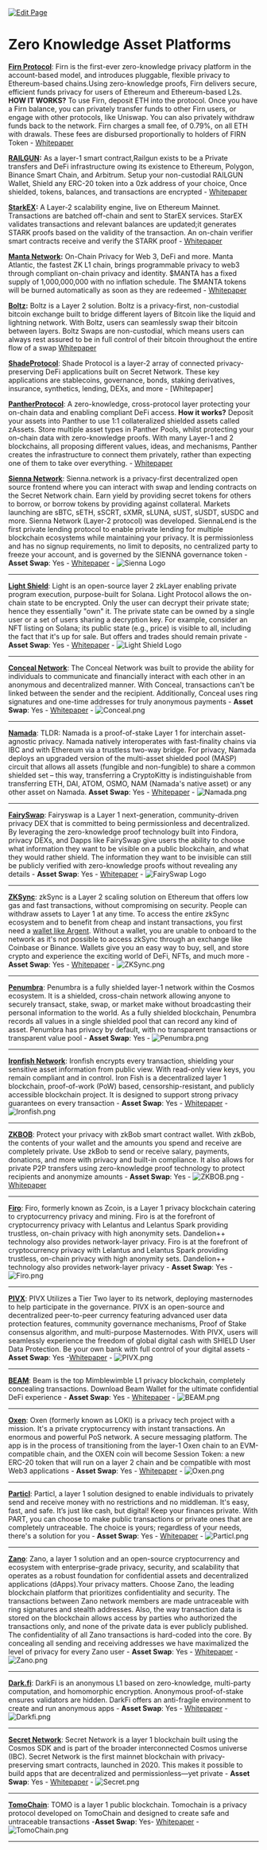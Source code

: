 <a href="https://github.com/zechub/zechub/edit/main/site/Research/ZK_Shielded_Asset_Platforms.md" target="_blank">
  <img src="https://img.shields.io/badge/Edit-blue" alt="Edit Page"/>
</a>


# Zero Knowledge Asset Platforms



**[Firn Protocol](https://app.firn.cash/)**: Firn is the first-ever zero-knowledge privacy platform in the account-based model, and introduces pluggable, flexible privacy to Ethereum-based chains.Using zero-knowledge proofs, Firn delivers secure, efficient funds privacy for users of Ethereum and Ethereum-based L2s. **HOW IT WORKS?**
To use Firn, deposit ETH into the protocol. Once you have a Firn balance, you can privately transfer funds to other Firn users, or engage with other protocols, like Uniswap. You can also privately withdraw funds back to the network. Firn charges a small fee, of 0.79%, on all ETH with drawals. These fees are disbursed proportionally to holders of FIRN Token - [Whitepaper](https://firn.cash/whitepaper.pdf) 


**[RAILGUN](https://railgun.org/):** As a layer-1 smart contract,Railgun exists to be a Private transfers and DeFi infrastructure owing its existence to Ethereum, Polygon, Binance Smart Chain, and Arbitrum.
Setup your non-custodial RAILGUN Wallet, Shield any ERC-20 token into a 0zk address of your choice, Once shielded, tokens, balances, and transactions are encrypted  - [Whitepaper](https://docs.railgun.org/wiki) 


**[StarkEX](https://starkware.co/starkex/):** A Layer-2 scalability engine, live on Ethereum Mainnet. Transactions are batched off-chain and sent to StarEX services. StarEX validates transactions and relevant balances are updated;it generates STARK proofs based on the validity of the transaction. An on-chain verifier smart contracts receive and verify the STARK proof - [Whitepaper](https://docs.starkware.co/starkex-v4/)


**[Manta Network](https://www.manta.network/):** On-Chain Privacy for Web 3, DeFi and more.  Manta Atlantic, the fastest ZK L1 chain, brings programmable privacy to web3 through compliant on-chain privacy and identity. $MANTA has a fixed supply of 1,000,000,000 with no inflation schedule. The $MANTA tokens will be burned automatically as soon as they are redeemed - [Whitepaper](https://docs.manta.network/) 

**[Boltz](https://boltz.exchange/):**  Boltz is a Layer 2 solution. Boltz is a privacy-first, non-custodial bitcoin exchange built to bridge different layers of Bitcoin like the liquid and lightning network. With Boltz, users can seamlessly swap their bitcoin between layers. Boltz Swaps are non-custodial, which means users can always rest assured to be in full control of their bitcoin throughout the entire flow of a swap  [Whitepaper](https://docs.boltz.exchange/en/latest/) 


**[ShadeProtocol](https://shadeprotocol.io/)**: Shade Protocol is a layer-2 array of connected privacy-preserving DeFi applications built on Secret Network. These key applications are stablecoins, governance, bonds, staking derivatives, insurance, synthetics, lending, DEXs, and more  - [Whitepaper]

**[PantherProtocol](https://www.pantherprotocol.io/)**: A zero-knowledge, cross-protocol layer protecting your on-chain data and enabling compliant DeFi access. **How it works?** Deposit your assets into Panther to use 1:1 collateralized shielded assets called zAssets. Store multiple asset types in Panther Pools, whilst protecting your on-chain data with zero-knowledge proofs. With many Layer-1 and 2 blockchains, all proposing different values, ideas, and mechanisms, Panther creates the infrastructure to connect them privately, rather than expecting one of them to take over everything. - [Whitepaper](https://docs.pantherprotocol.io/) 


**[Sienna Network](https://sienna.network/)**: Sienna.network is a privacy-first decentralized open source frontend where you can interact with swap and lending contracts on the Secret Network chain. Earn yield by providing secret tokens for others to borrow, or borrow tokens by providing against collateral. Markets launching are sBTC, sETH, sSCRT, sXMR, sLUNA, sUST, sUSDT, sUSDC and more. Sienna Network (Layer-2 protocol) was developed. SiennaLend is the first private lending protocol to enable private lending for multiple blockchain ecosystems while maintaining your privacy. It is permissionless and has no signup requirements, no limit to deposits, no centralized party to freeze your account, and is governed by the SIENNA governance token - **Asset Swap**: Yes - [Whitepaper](https://sienna.network/whitepaper/) - ![Sienna Logo](https://images.app.goo.gl/mHDQ7vKN1xcoaBY77)
***



**[Light Shield](https://shield.lightprotocol.com/)**: Light is an open-source layer 2 zkLayer enabling private program execution, purpose-built for Solana. Light Protocol allows the on-chain state to be encrypted. Only the user can decrypt their private state; hence they essentially "own" it. The private state can be owned by a single user or a set of users sharing a decryption key.
For example, consider an NFT listing on Solana; its public state (e.g., price) is visible to all, including the fact that it's up for sale. But offers and trades should remain private - **Asset Swap**: Yes - [Whitepaper](https://shield.lightprotocol.com/) - ![Light Shield Logo](https://images.app.goo.gl/S4tFzL5hQ5GsMNb76)
***

**[Conceal Network](https://conceal.network/wiki/doku.php)**: The Conceal Network was built to provide the ability for individuals to communicate and financially interact with each other in an anonymous and decentralized manner. With Conceal, transactions can't be linked between the sender and the recipient. Additionally, Conceal uses ring signatures and one-time addresses for truly anonymous payments - **Asset Swap**: Yes - [Whitepaper](https://conceal.network/wiki/doku.php) - ![Conceal.png](https://images.app.goo.gl/EoUTbYBx3TH4dUG29)
***

**[Namada](https://namada.net/testnets)**: TLDR: Namada is a proof-of-stake Layer 1 for interchain asset-agnostic privacy. Namada natively interoperates with fast-finality chains via IBC and with Ethereum via a trustless two-way bridge. For privacy, Namada deploys an upgraded version of the multi-asset shielded pool (MASP) circuit that allows all assets (fungible and non-fungible) to share a common shielded set – this way, transferring a CryptoKitty is indistinguishable from transferring ETH, DAI, ATOM, OSMO, NAM (Namada's native asset) or any other asset on Namada. **Asset Swap**: Yes - [Whitepaper](https://docs.namada.net/) - ![Namada.png](https://images.app.goo.gl/WnjA4hWbEYrUGFXf6)
***


 **[FairySwap](https://fairyswap.finance/swap)**: Fairyswap is a Layer 1 next-generation, community-driven privacy DEX that is committed to being permissionless and decentralized. By leveraging the zero-knowledge proof technology built into Findora, privacy DEXs, and Dapps like FairySwap give users the ability to choose what information they want to be visible on a public blockchain, and what they would rather shield. The information they want to be invisible can still be publicly verified with zero-knowledge proofs without revealing any details - **Asset Swap**: Yes - [Whitepaper](https://fairy-swap.gitbook.io/fairyswap-v2/) - ![FairySwap Logo](https://images.app.goo.gl/g8E1D4eEMahTBSX46)
***

**[ZKSync](https://zksync.io/)**: zkSync is a Layer 2 scaling solution on Ethereum that offers low gas and fast transactions, without compromising on security. People can withdraw assets to Layer 1 at any time. To access the entire zkSync ecosystem and to benefit from cheap and instant transactions, you first need a [wallet like Argent](https://argent.link/zksync). Without a wallet, you are unable to onboard to the network as it's not possible to access zkSync through an exchange like Coinbase or Binance. Wallets give you an easy way to buy, sell, and store crypto and experience the exciting world of DeFi, NFTs, and much more - **Asset Swap**: Yes - [Whitepaper](https://era.zksync.io/docs/) - ![ZKSync.png](https://images.app.goo.gl/7A6vP8Rc3YFVSpSs6)
***

**[Penumbra](https://penumbra.zone/blog/valetudo-testnet/)**: Penumbra is a fully shielded layer-1 network within the Cosmos ecosystem. It is a shielded, cross-chain network allowing anyone to securely transact, stake, swap, or market make without broadcasting their personal information to the world. As a fully shielded blockchain, Penumbra records all values in a single shielded pool that can record any kind of asset. Penumbra has privacy by default, with no transparent transactions or transparent value pool - **Asset Swap**: Yes - ![Penumbra.png](https://images.app.goo.gl/swgmG547nMbFdmCMA)
***


**[Ironfish Network](https://ironfish.network/)**: Ironfish encrypts every transaction, shielding your sensitive asset information from public view. With read-only view keys, you remain compliant and in control. Iron Fish is a decentralized layer 1 blockchain, proof-of-work (PoW) based, censorship-resistant, and publicly accessible blockchain project. It is designed to support strong privacy guarantees on every transaction - **Asset Swap**: Yes - [Whitepaper](https://ironfish.network/learn/whitepaper) - ![Ironfish.png](https://images.app.goo.gl/oZvgMEhquQB3Joo26)
***


**[ZKBOB](https://zkbob.com/)**: Protect your privacy with zkBob smart contract wallet. With zkBob, the contents of your wallet and the amounts you spend and receive are completely private. Use zkBob to send or receive salary, payments, donations, and more with privacy and built-in compliance. It also allows for private P2P transfers using zero-knowledge proof technology to protect recipients and anonymize amounts - **Asset Swap**: Yes -  ![ZKBOB.png](https://images.app.goo.gl/xTvi8nKC48WNCBGU7) - [Whitepaper](https://docs.zkbob.com/zkbob-overview/basic-concepts)
***

**[Firo](https://firo.org/)**: Firo, formerly known as Zcoin, is a Layer 1 privacy blockchain catering to cryptocurrency privacy and mining. Firo is at the forefront of cryptocurrency privacy with Lelantus and Lelantus Spark providing trustless, on-chain privacy with high anonymity sets. Dandelion++ technology also provides network-layer privacy. Firo is at the forefront of cryptocurrency privacy with Lelantus and Lelantus Spark providing trustless, on-chain privacy with high anonymity sets. Dandelion++ technology also provides network-layer privacy - **Asset Swap**: Yes - ![Firo.png](https://images.app.goo.gl/fZMhAvVYZhJrRTkSA)
***

**[PIVX](https://pivx.org/)**: PIVX Utilizes a Tier Two layer to its network, deploying masternodes to help participate in the governance. PIVX is an open-source and decentralized peer-to-peer currency featuring advanced user data protection features, community governance mechanisms, Proof of Stake consensus algorithm, and multi-purpose Masternodes. With PIVX, users will seamlessly experience the freedom of global digital cash with SHIELD User Data Protection. Be your own bank with full control of your digital assets - **Asset Swap**: Yes -[Whitepaper](https://pivx.org/whitepaper) - ![PIVX.png](https://images.app.goo.gl/4i6DodHomto6mQe18)
***

**[BEAM](https://beam.mw/)**: Beam is the top Mimblewimble L1 privacy blockchain, completely concealing transactions. Download Beam Wallet for the ultimate confidential DeFi experience - **Asset Swap**: Yes - [Whitepaper](https://beam.mw/en/docs) - ![BEAM.png](https://images.app.goo.gl/ZFsdQpJnQV22ad7k9)
***

**[Oxen](https://oxen.io/)**: Oxen (formerly known as LOKI) is a privacy tech project with a mission. It's a private cryptocurrency with instant transactions. An enormous and powerful PoS network. A secure messaging platform. The app is in the process of transitioning from the layer-1 Oxen chain to an EVM-compatible chain, and the OXEN coin will become Session Token: a new ERC-20 token that will run on a layer 2 chain and be compatible with most Web3 applications - **Asset Swap**: Yes - [Whitepaper](https://docs.oxen.io/) - ![Oxen.png](https://images.app.goo.gl/KrZVhjP3P8ARHHzMA)
***

**[Particl](https://particl.io/coin)**: Particl, a layer 1 solution designed to enable individuals to privately send and receive money with no restrictions and no middleman. It's easy, fast, and safe. It’s just like cash, but digital! Keep your finances private. With PART, you can choose to make public transactions or private ones that are completely untraceable. The choice is yours; regardless of your needs, there's a solution for you - **Asset Swap**: Yes - [Whitepaper](https://raw.githubusercontent.com/particl/whitepaper/master/Particl%20Whitepaper%20Draft%20v0.3.pdf) - ![Particl.png](https://images.app.goo.gl/ytXwRcAWUDfryMVv9)
***

**[Zano](https://zano.org/)**: Zano, a layer 1 solution and an open-source cryptocurrency and ecosystem with enterprise-grade privacy, security, and scalability that operates as a robust foundation for confidential assets and decentralized applications (dApps).Your privacy matters. Choose Zano, the leading blockchain platform that prioritizes confidentiality and security. The transactions between Zano network members are made untraceable with ring signatures and stealth addresses. Also, the way transaction data is stored on the blockchain allows access by parties who authorized the transactions only, and none of the private data is ever publicly published. The confidentiality of all Zano transactions is hard-coded into the core. By concealing all sending and receiving addresses we have maximalized the level of privacy for every Zano user - **Asset Swap**: Yes - [Whitepaper](https://docs.zano.org/) - ![Zano.png](https://images.app.goo.gl/LgrZS42Xo9xL5LZb7)
***



**[Dark.fi](https://dark.fi/)**: DarkFi is an anonymous L1 based on zero-knowledge, multi-party computation, and homomorphic encryption. Anonymous proof-of-stake ensures validators are hidden. DarkFi offers an anti-fragile environment to create and run anonymous apps - **Asset Swap**: Yes - [Whitepaper](https://darkrenaissance.github.io/darkfi/) - ![Darkfi.png](https://images.app.goo.gl/2patqJb5Xm8wzmjXA)
***


**[Secret Network](https://scrt.network/)**: Secret Network is a layer 1 blockchain built using the Cosmos SDK and is part of the broader interconnected Cosmos universe (IBC). Secret Network is the first mainnet blockchain with privacy-preserving smart contracts, launched in 2020. This makes it possible to build apps that are decentralized and permissionless—yet private - **Asset Swap**: Yes - [Whitepaper](https://docs.scrt.network/) -
![Secret.png](https://images.app.goo.gl/vn6rg2ofmdJYJspT8)
***



**[TomoChain](https://tomochain.com/ecosystem/)**: TOMO is a layer 1 public blockchain. Tomochain is a privacy protocol developed on TomoChain and designed to create safe and untraceable transactions -**Asset Swap**: Yes- [Whitepaper](https://tomochain.com/files/technical-whitepaper-1.0.pdf) - ![TomoChain.png](https://images.app.goo.gl/8VS4LKcnMBHjSkAj9)
***

